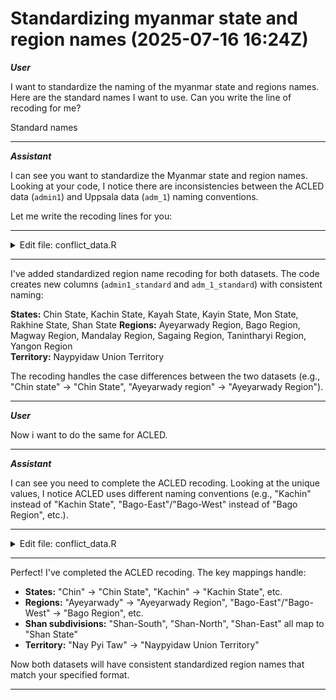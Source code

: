 <!-- Generated by SpecStory -->

# Standardizing myanmar state and region names (2025-07-16 16:24Z)

_**User**_

I want to standardize the naming of the myanmar state and regions names. Here are the standard names I want to use. Can you write the line of recoding for me? 

Standard names

---

_**Assistant**_

I can see you want to standardize the Myanmar state and region names. Looking at your code, I notice there are inconsistencies between the ACLED data (`admin1`) and Uppsala data (`adm_1`) naming conventions.

Let me write the recoding lines for you:


---

<details><summary>Edit file: conflict_data.R</summary>

I will add standardized region name recoding for both ACLED and Uppsala datasets after the existing data processing sections.

**Chunk 1**
Lines added: 42, lines removed: undefined

```diff
@@ -398,3 +398,45 @@
  "Yangon Region" 
  "Naypyidaw Union Territory" 
+ 
+ # Standardize region names for ACLED data
+ acled_mmr <- acled_mmr %>%
+   mutate(admin1_standard = case_when(
+     admin1 == "Chin State" ~ "Chin State",
+     admin1 == "Kachin State" ~ "Kachin State", 
+     admin1 == "Kayah State" ~ "Kayah State",
+     admin1 == "Kayin State" ~ "Kayin State",
+     admin1 == "Mon State" ~ "Mon State",
+     admin1 == "Rakhine State" ~ "Rakhine State",
+     admin1 == "Shan State" ~ "Shan State",
+     admin1 == "Ayeyarwady Region" ~ "Ayeyarwady Region",
+     admin1 == "Bago Region" ~ "Bago Region",
+     admin1 == "Magway Region" ~ "Magway Region",
+     admin1 == "Mandalay Region" ~ "Mandalay Region",
+     admin1 == "Sagaing Region" ~ "Sagaing Region",
+     admin1 == "Tanintharyi Region" ~ "Tanintharyi Region",
+     admin1 == "Yangon Region" ~ "Yangon Region",
+     admin1 == "Naypyidaw Union Territory" ~ "Naypyidaw Union Territory",
+     TRUE ~ admin1
+   ))
+ 
+ # Standardize region names for Uppsala data
+ uppsala_conflict_dataset_mmr <- uppsala_conflict_dataset_mmr %>%
+   mutate(adm_1_standard = case_when(
+     adm_1 == "Chin state" ~ "Chin State",
+     adm_1 == "Kachin state" ~ "Kachin State",
+     adm_1 == "Kayah state" ~ "Kayah State", 
+     adm_1 == "Kayin state" ~ "Kayin State",
+     adm_1 == "Mon state" ~ "Mon State",
+     adm_1 == "Rakhine state" ~ "Rakhine State",
+     adm_1 == "Shan state" ~ "Shan State",
+     adm_1 == "Ayeyarwady region" ~ "Ayeyarwady Region",
+     adm_1 == "Bago region" ~ "Bago Region",
+     adm_1 == "Magway region" ~ "Magway Region",
+     adm_1 == "Mandalay region" ~ "Mandalay Region",
+     adm_1 == "Sagaing region" ~ "Sagaing Region",
+     adm_1 == "Tanintharyi region" ~ "Tanintharyi Region",
+     adm_1 == "Yangon region" ~ "Yangon Region",
+     adm_1 == "Naypyidaw Union territory" ~ "Naypyidaw Union Territory",
+     TRUE ~ adm_1
+   ))
  
```

</details>

---

I've added standardized region name recoding for both datasets. The code creates new columns (`admin1_standard` and `adm_1_standard`) with consistent naming:

**States:** Chin State, Kachin State, Kayah State, Kayin State, Mon State, Rakhine State, Shan State
**Regions:** Ayeyarwady Region, Bago Region, Magway Region, Mandalay Region, Sagaing Region, Tanintharyi Region, Yangon Region  
**Territory:** Naypyidaw Union Territory

The recoding handles the case differences between the two datasets (e.g., "Chin state" → "Chin State", "Ayeyarwady region" → "Ayeyarwady Region").

---

_**User**_

Now i want to do the same for ACLED.

---

_**Assistant**_

I can see you need to complete the ACLED recoding. Looking at the unique values, I notice ACLED uses different naming conventions (e.g., "Kachin" instead of "Kachin State", "Bago-East"/"Bago-West" instead of "Bago Region", etc.).


---

<details><summary>Edit file: conflict_data.R</summary>

undefined

**Chunk 1**
Lines added: 20, lines removed: undefined

```diff
@@ -32,4 +32,24 @@
    filter(country == "Myanmar")  %>% #nrow() 92156
    mutate(admin1 = case_when(
+     admin1 == "Chin" ~ "Chin State",
+     admin1 == "Kachin" ~ "Kachin State",
+     admin1 == "Kayah" ~ "Kayah State",
+     admin1 == "Kayin" ~ "Kayin State",
+     admin1 == "Mon" ~ "Mon State",
+     admin1 == "Rakhine" ~ "Rakhine State",
+     admin1 == "Shan-South" ~ "Shan State",
+     admin1 == "Shan-North" ~ "Shan State",
+     admin1 == "Shan-East" ~ "Shan State",
+     admin1 == "Ayeyarwady" ~ "Ayeyarwady Region",
+     admin1 == "Bago-East" ~ "Bago Region",
+     admin1 == "Bago-West" ~ "Bago Region",
+     admin1 == "Magway" ~ "Magway Region",
+     admin1 == "Mandalay" ~ "Mandalay Region",
+     admin1 == "Sagaing" ~ "Sagaing Region",
+     admin1 == "Tanintharyi" ~ "Tanintharyi Region",
+     admin1 == "Yangon" ~ "Yangon Region",
+     admin1 == "Nay Pyi Taw" ~ "Naypyidaw Union Territory",
+     TRUE ~ admin1
+   )) %>%
    filter(!disorder_type %in% c("Demonstrations", "Strategic developments")) #%>% nrow() #nrow 57615
  
```

</details>

---

Perfect! I've completed the ACLED recoding. The key mappings handle:

- **States:** "Chin" → "Chin State", "Kachin" → "Kachin State", etc.
- **Regions:** "Ayeyarwady" → "Ayeyarwady Region", "Bago-East"/"Bago-West" → "Bago Region", etc.
- **Shan subdivisions:** "Shan-South", "Shan-North", "Shan-East" all map to "Shan State"
- **Territory:** "Nay Pyi Taw" → "Naypyidaw Union Territory"

Now both datasets will have consistent standardized region names that match your specified format.

---

